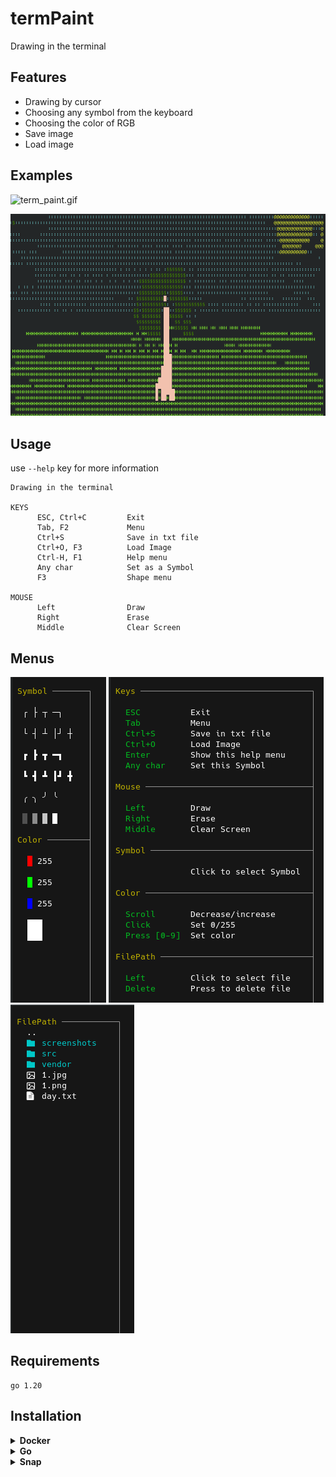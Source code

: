 # termPaint
Drawing in the terminal

## Features
- Drawing by cursor
- Choosing any symbol from the keyboard
- Choosing the color of RGB
- Save image
- Load image

## Examples

![term_paint.gif](screenshots/term_paint.gif)

![2023-07-09_12-02.png](screenshots/2023-07-09_12-02.png)

## Usage
use `--help` key for more information
```
Drawing in the terminal

KEYS
      ESC, Ctrl+C         Exit
      Tab, F2             Menu
      Ctrl+S              Save in txt file
      Ctrl+O, F3          Load Image
      Ctrl-H, F1          Help menu
      Any char            Set as a Symbol
      F3                  Shape menu

MOUSE
      Left                Draw
      Right               Erase
      Middle              Clear Screen
```

## Menus

![menu.png](screenshots/menu.png)   ![helpMenu.png](screenshots/helpMenu.png)   ![file.png](screenshots/file.png)


## Requirements
```agsl
go 1.20
```

## Installation

<details>
  <summary><b>Docker</b></summary>

```bash
docker run -ti artemiy88/termpaint
```
</details>

<details>
  <summary><b>Go</b></summary>

```bash
go install github.com/14Artemiy88/termPaint@latest
```
Make sure the Go executables directory ($GOPATH/bin) is added to your PATH environment variable. You can achieve this using the following command:
```bash
export PATH=$PATH:$(go env GOPATH)/bin
```
#### Usage
```bash
termPaint
```
</details>

<details>
  <summary><b>Snap</b></summary>

```bash
sudo snap install --beta termpaint
```
#### Usage
```bash
termpaint
```
</details>


